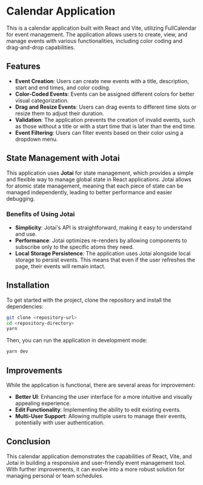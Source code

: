 # Calendar Application

This is a calendar application built with React and Vite, utilizing FullCalendar for event management. The application allows users to create, view, and manage events with various functionalities, including color coding and drag-and-drop capabilities.

## Features

- **Event Creation**: Users can create new events with a title, description, start and end times, and color coding.
- **Color-Coded Events**: Events can be assigned different colors for better visual categorization.
- **Drag and Resize Events**: Users can drag events to different time slots or resize them to adjust their duration.
- **Validation**: The application prevents the creation of invalid events, such as those without a title or with a start time that is later than the end time.
- **Event Filtering**: Users can filter events based on their color using a dropdown menu.

## State Management with Jotai

This application uses **Jotai** for state management, which provides a simple and flexible way to manage global state in React applications. Jotai allows for atomic state management, meaning that each piece of state can be managed independently, leading to better performance and easier debugging.

### Benefits of Using Jotai

- **Simplicity**: Jotai's API is straightforward, making it easy to understand and use.
- **Performance**: Jotai optimizes re-renders by allowing components to subscribe only to the specific atoms they need.
- **Local Storage Persistence**: The application uses Jotai alongside local storage to persist events. This means that even if the user refreshes the page, their events will remain intact.

## Installation

To get started with the project, clone the repository and install the dependencies:

```bash
git clone <repository-url>
cd <repository-directory>
yarn
```

Then, you can run the application in development mode:

```bash
yarn dev
```

## Improvements

While the application is functional, there are several areas for improvement:

- **Better UI**: Enhancing the user interface for a more intuitive and visually appealing experience.
- **Edit Functionality**: Implementing the ability to edit existing events.
- **Multi-User Support**: Allowing multiple users to manage their events, potentially with user authentication.

## Conclusion

This calendar application demonstrates the capabilities of React, Vite, and Jotai in building a responsive and user-friendly event management tool. With further improvements, it can evolve into a more robust solution for managing personal or team schedules.
